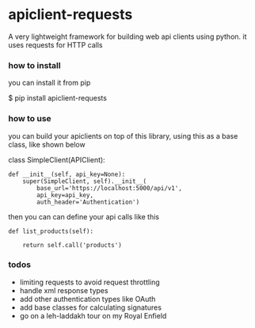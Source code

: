 # apiclient-requests

A very lightweight framework for building web api clients using python.
it uses requests for HTTP calls

### how to install

you can install it from pip

$ pip install apiclient-requests

### how to use

you can build your apiclients on top of this library,
using this as a base class, like shown below

class SimpleClient(APIClient):

    def __init__(self, api_key=None):
        super(SimpleClient, self).__init__(
            base_url='https://localhost:5000/api/v1',
            api_key=api_key,
            auth_header='Authentication')


then you can can define your api calls like this


    def list_products(self):
    
        return self.call('products')


### todos
  - limiting requests to avoid request throttling
  - handle xml response types
  - add other authentication types like OAuth
  - add base classes for calculating signatures
  - go on a leh-laddakh tour on my Royal Enfield